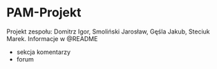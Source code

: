 # PAM-Projekt
Projekt zespołu: Domitrz Igor, Smoliński Jarosław, Gęśla Jakub, Steciuk Marek. Informacje w @README

- sekcja komentarzy
- forum
